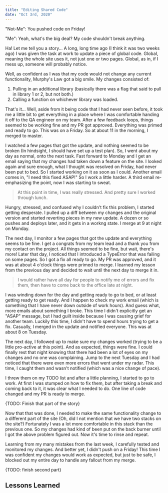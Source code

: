 ```yaml
---
title: "Editing Shared Code"
date: "Oct 3rd, 2020"
---
```


"Not-Me": You pushed code on Friday!

"Me": Yeah, what's the big deal? My code shouldn't break anything.

Ha! Let me tell you a story... A long, long time ago (I think it was two weeks ago) I was given the task at work to update a piece of global code. Global, meaning the whole site uses it, not just one or two pages. Global, as in, if I mess up, someone will probably notice.

Well, as confident as I was that my code would not change any current functionality, Murphy's Law got a big smile. My changes consisted of:
1. Pulling in an additional library (basically there was a flag that said to pull in library 1 or 2, but not both.)
2. Calling a function on whichever library was loaded.

That's it... Well, aside from it being code that I had never seen before, it took me a little bit to get everything in a place where I was comfortable handing it off to the QA engineer on my team. After a few feedback loops, things seemed to be working fine and my PR got approved. Everything was primed and ready to go. This was on a Friday. So at about 11 in the morning, I merged to master.

I watched a few pages that got the update, and nothing seemed to be broken (In hindsight, I should have set up a test plan). So, I went about my day as normal, onto the next task. Fast forward to Monday and I get an email saying that my changes had taken down a feature on the site. I looked again and sure enough, what I thought was resolved on Friday, had never been put to bed. So I started working on it as soon as I could. Another email comes in, "I need this fixed ASAP!" So I work a little harder. A third email re-emphasizing the point, now I was starting to sweat.

> At this point in time, I was really stressed. And pretty sure I worked through lunch.

Hungry, stressed, and confused why I couldn't fix this problem, I started getting desperate. I pulled up a diff between my changes and the original version and started reverting pieces in my new update. A dozen or so pushes and deploys later, and it gets in a workng state. I merge at 9 at night on Monday.

The next day, I monitor a few pages that got the update and everything seems to be fine. I get a congrats from my team lead and a thank you from my contact on the project. All things seemed to be fine, but wait, there's more! Later that day, I noticed that I introduced a TypeError that was failing on some pages. So I got a fix all ready to go. My PR was approved, and it was at about 4 o'clock things were primed to merge. I learned my lesson from the previous day and decided to wait until the next day to merge it in.

> I would rather have all day for people to notify me of errors and fix them, then have to come back to the office late at night.

I was winding down for the day and getting ready to go to bed, or at least getting ready to get ready. And I happen to check my work email (which is something that I have never down outside of work hours). And guess what, more emails about something I broke. This time I didn't explicitly get an "ASAP" message, but I had guilt inside because I was causing grief for another team. Luckily this time, I didn't have to spend hours trying to get a fix. Casually, I merged in the update and notified everyone. This was at about 8 on Tuesday.

The next day, I followed up to make sure my changes worked (trying to be a little pro-active at this point). And as expected, things were fine. I could finally rest that night knowing that there had been a lot of eyes on my changes and no one was complaining. Jump to the next Tuesday and I had noticed that there were even more errors that went under my radar. This time, I caught them and wasn't notified (which was a nice change of pace).

I threw them on my TODO list and after a little planning, I started to go to work. At first I was stumped on how to fix them, but after taking a break and coming back to it, it was clear what I needed to do. One line of code changed and my PR is ready to merge.

{TODO: Finish that part of the story}

Now that that was done, I needed to make the same functionality change to a different part of the site (Oh, did I not mention that we have two stacks on the site?) Fortunately I was a lot more comfortable in this stack than the previous one. So my changes had kind of been put on the back burner until I got the above problem figured out. Now it's time to rinse and repeat.

Learning from my many mistakes from the last week, I carefully tested and monitored my changes. And better yet, I didn't push on a Friday! This time I was confident my changes would work as expected, but just to be safe, I blocked out my entire day to handle any fallout from my merge.

{TODO: finish second part}

## Lessons Learned
